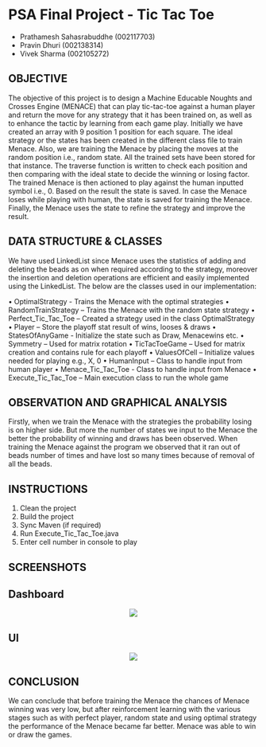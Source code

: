 PSA Final Project - Tic Tac Toe
===============================

- Prathamesh Sahasrabuddhe (002117703)
- Pravin Dhuri (002138314)
- Vivek Sharma (002105272)

OBJECTIVE
---------
The objective of this project is to design a Machine Educable Noughts and Crosses Engine (MENACE) that can play tic-tac-toe against a human player and return the move for any strategy that it has been trained on, as well as to enhance the tactic by learning from each game play.
Initially we have created an array with 9 position 1 position for each square. The ideal strategy or the states has been created in the different class file to train Menace. Also, we are training the Menace by placing the moves at the random position i.e., random state. All the trained sets have been stored for that instance. The traverse function is written to check each position and then comparing with the ideal state to decide the winning or losing factor. The trained Menace is then actioned to play against the human inputted symbol i.e., 0. Based on the result the state is saved. In case the Menace loses while playing with human, the state is saved for training the Menace. Finally, the Menace uses the state to refine the strategy and improve the result.

DATA STRUCTURE & CLASSES
------------------------
We have used LinkedList since Menace uses the statistics of adding and deleting the beads as on when required according to the strategy, moreover the insertion and deletion operations are efficient and easily implemented using the LinkedList. The below are the classes used in our implementation:

•	OptimalStrategy - Trains the Menace with the optimal strategies
•	RandomTrainStrategy – Trains the Menace with the random state strategy
•	Perfect_Tic_Tac_Toe – Created a strategy used in the class OptimalStrategy
•	Player – Store the playoff stat result of wins, looses & draws
•	StatesOfAnyGame - Initialize the state such as Draw, Menacewins etc.
•	Symmetry – Used for matrix rotation
•	TicTacToeGame – Used for matrix creation and contains rule for each playoff
•	ValuesOfCell – Initialize values needed for playing e.g., X, 0
•	HumanInput – Class to handle input from human player
•	Menace_Tic_Tac_Toe - Class to handle input from Menace
•	Execute_Tic_Tac_Toe – Main execution class to run the whole game

OBSERVATION AND GRAPHICAL ANALYSIS
----------------------------------
Firstly, when we train the Menace with the strategies the probability losing is on higher side. But more the number of states we input to the Menace the better the probability of winning and draws has been observed. When training the Menace against the program we observed that it ran out of beads number of times and have lost so many times because of removal of all the beads.

INSTRUCTIONS
------------

1) Clean the project
2) Build the project
3) Sync Maven (if required)
4) Run Execute_Tic_Tac_Toe.java
5) Enter cell number in console to play

SCREENSHOTS
-----------

Dashboard
---------
<p align="center">
   <img src="https://i.imgur.com/bsczjWt.png">
</p>

UI
----------
<p align="center">
   <img src="https://i.imgur.com/RmX23Nl.png">
</p>

CONCLUSION
----------
We can conclude that before training the Menace the chances of Menace winning was very low, but after reinforcement learning with the various stages such as with perfect player, random state and using optimal strategy the performance of the Menace became far better. Menace was able to win or draw the games.

